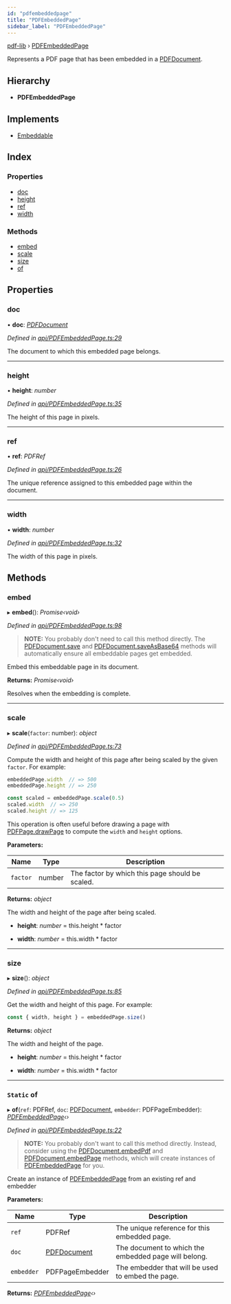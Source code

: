 ```yaml
---
id: "pdfembeddedpage"
title: "PDFEmbeddedPage"
sidebar_label: "PDFEmbeddedPage"
---
```


[pdf-lib](../index.md) › [PDFEmbeddedPage](pdfembeddedpage.md)

Represents a PDF page that has been embedded in a [PDFDocument](pdfdocument.md).

## Hierarchy

* **PDFEmbeddedPage**

## Implements

* [Embeddable](../interfaces/embeddable.md)

## Index

### Properties

* [doc](pdfembeddedpage.md#doc)
* [height](pdfembeddedpage.md#height)
* [ref](pdfembeddedpage.md#ref)
* [width](pdfembeddedpage.md#width)

### Methods

* [embed](pdfembeddedpage.md#embed)
* [scale](pdfembeddedpage.md#scale)
* [size](pdfembeddedpage.md#size)
* [of](pdfembeddedpage.md#static-of)

## Properties

###  doc

• **doc**: *[PDFDocument](pdfdocument.md)*

*Defined in [api/PDFEmbeddedPage.ts:29](https://github.com/Hopding/pdf-lib/blob/b693c81/src/api/PDFEmbeddedPage.ts#L29)*

The document to which this embedded page belongs.

___

###  height

• **height**: *number*

*Defined in [api/PDFEmbeddedPage.ts:35](https://github.com/Hopding/pdf-lib/blob/b693c81/src/api/PDFEmbeddedPage.ts#L35)*

The height of this page in pixels.

___

###  ref

• **ref**: *PDFRef*

*Defined in [api/PDFEmbeddedPage.ts:26](https://github.com/Hopding/pdf-lib/blob/b693c81/src/api/PDFEmbeddedPage.ts#L26)*

The unique reference assigned to this embedded page within the document.

___

###  width

• **width**: *number*

*Defined in [api/PDFEmbeddedPage.ts:32](https://github.com/Hopding/pdf-lib/blob/b693c81/src/api/PDFEmbeddedPage.ts#L32)*

The width of this page in pixels.

## Methods

###  embed

▸ **embed**(): *Promise‹void›*

*Defined in [api/PDFEmbeddedPage.ts:98](https://github.com/Hopding/pdf-lib/blob/b693c81/src/api/PDFEmbeddedPage.ts#L98)*

> **NOTE:** You probably don't need to call this method directly. The
> [PDFDocument.save](pdfdocument.md#save) and [PDFDocument.saveAsBase64](pdfdocument.md#saveasbase64) methods will
> automatically ensure all embeddable pages get embedded.

Embed this embeddable page in its document.

**Returns:** *Promise‹void›*

Resolves when the embedding is complete.

___

###  scale

▸ **scale**(`factor`: number): *object*

*Defined in [api/PDFEmbeddedPage.ts:73](https://github.com/Hopding/pdf-lib/blob/b693c81/src/api/PDFEmbeddedPage.ts#L73)*

Compute the width and height of this page after being scaled by the
given `factor`. For example:
```js
embeddedPage.width  // => 500
embeddedPage.height // => 250

const scaled = embeddedPage.scale(0.5)
scaled.width  // => 250
scaled.height // => 125
```
This operation is often useful before drawing a page with
[PDFPage.drawPage](pdfpage.md#drawpage) to compute the `width` and `height` options.

**Parameters:**

Name | Type | Description |
------ | ------ | ------ |
`factor` | number | The factor by which this page should be scaled. |

**Returns:** *object*

The width and height of the page after being scaled.

* **height**: *number* = this.height * factor

* **width**: *number* = this.width * factor

___

###  size

▸ **size**(): *object*

*Defined in [api/PDFEmbeddedPage.ts:85](https://github.com/Hopding/pdf-lib/blob/b693c81/src/api/PDFEmbeddedPage.ts#L85)*

Get the width and height of this page. For example:
```js
const { width, height } = embeddedPage.size()
```

**Returns:** *object*

The width and height of the page.

* **height**: *number* = this.height * factor

* **width**: *number* = this.width * factor

___

### `Static` of

▸ **of**(`ref`: PDFRef, `doc`: [PDFDocument](pdfdocument.md), `embedder`: PDFPageEmbedder): *[PDFEmbeddedPage](pdfembeddedpage.md)‹›*

*Defined in [api/PDFEmbeddedPage.ts:22](https://github.com/Hopding/pdf-lib/blob/b693c81/src/api/PDFEmbeddedPage.ts#L22)*

> **NOTE:** You probably don't want to call this method directly. Instead,
> consider using the [PDFDocument.embedPdf](pdfdocument.md#embedpdf) and
> [PDFDocument.embedPage](pdfdocument.md#embedpage) methods, which will create instances of
> [PDFEmbeddedPage](pdfembeddedpage.md) for you.

Create an instance of [PDFEmbeddedPage](pdfembeddedpage.md) from an existing ref and embedder

**Parameters:**

Name | Type | Description |
------ | ------ | ------ |
`ref` | PDFRef | The unique reference for this embedded page. |
`doc` | [PDFDocument](pdfdocument.md) | The document to which the embedded page will belong. |
`embedder` | PDFPageEmbedder | The embedder that will be used to embed the page.  |

**Returns:** *[PDFEmbeddedPage](pdfembeddedpage.md)‹›*
